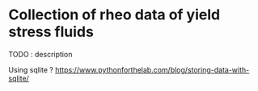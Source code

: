 # Collection of rheo data of yield stress fluids

TODO : description

Using sqlite ?
https://www.pythonforthelab.com/blog/storing-data-with-sqlite/
